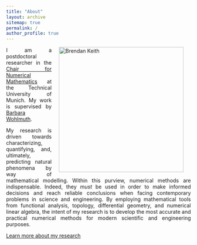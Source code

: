 ```yaml
---
title: "About"
layout: archive
sitemap: true
permalink: /
author_profile: true
---
```


<img src="/assets/images/bren096.jpg" width="340px" alt="Brendan Keith" align="right" hspace="20" />

<!-- # About -->

<p style="text-align: justify">
I am a postdoctoral researcher in the <a href="https://www-m2.ma.tum.de/">Chair for Numerical Mathematics</a> at the Technical University of Munich.
My work is supervised by <a href="http://www.professoren.tum.de/en/wohlmuth-barbara/">Barbara Wohlmuth</a>.
</p>

<p style="text-align: justify">
My research is driven towards characterizing, quantifying, and, ultimately, predicting natural phenomena by way of mathematical modelling.
Within this purview, numerical methods are indispensable.
Indeed, they <em>must</em> be used in order to make informed decisions and reach reliable conclusions when facing contemporary problems in science and engineering.
By employing mathematical tools from functional analysis, topology, differential geometry, and numerical linear algebra, the intent of my research is to develop the most accurate and practical numerical methods for modern scientific and engineering purposes.
</p>


[Learn more about my research](/research/)

